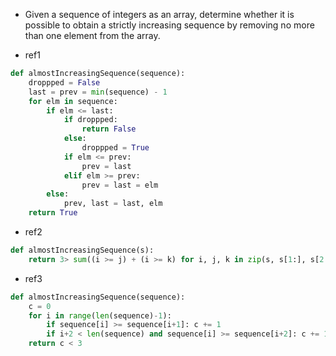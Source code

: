* Given a sequence of integers as an array, determine whether it is possible to obtain a strictly increasing sequence by removing no more than one element from the array.


- ref1

```python
def almostIncreasingSequence(sequence):
    droppped = False
    last = prev = min(sequence) - 1
    for elm in sequence:
        if elm <= last:
            if droppped:
                return False
            else:
                droppped = True
            if elm <= prev:
                prev = last
            elif elm >= prev:
                prev = last = elm
        else:
            prev, last = last, elm
    return True
```


- ref2

```python
def almostIncreasingSequence(s):
    return 3> sum((i >= j) + (i >= k) for i, j, k in zip(s, s[1:], s[2:] + [10**6]))
```


- ref3

```python
def almostIncreasingSequence(sequence):
    c = 0
    for i in range(len(sequence)-1):
        if sequence[i] >= sequence[i+1]: c += 1
        if i+2 < len(sequence) and sequence[i] >= sequence[i+2]: c += 1
    return c < 3
```
